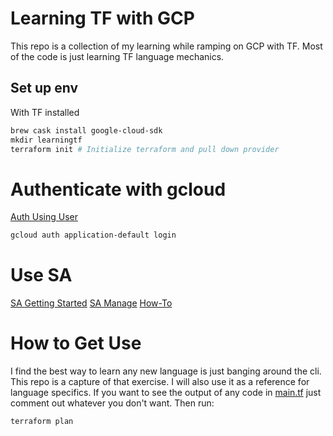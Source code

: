 # Learning TF with GCP
This repo is a collection of my learning while ramping on GCP with TF. Most of the code is just learning TF language mechanics. 

## Set up env
With TF installed
```powershell
brew cask install google-cloud-sdk
mkdir learningtf
terraform init # Initialize terraform and pull down provider
```

# Authenticate with gcloud
[Auth Using User](https://cloud.google.com/sdk/gcloud/reference/auth/application-default)
```powershell
gcloud auth application-default login
```

# Use SA 
[SA Getting Started](https://cloud.google.com/community/tutorials/getting-started-on-gcp-with-terraform)
[SA Manage](https://cloud.google.com/community/tutorials/managing-gcp-projects-with-terraform)
[How-To ](https://gmusumeci.medium.com/how-to-create-a-service-account-for-terraform-in-gcp-google-cloud-platform-f75a0cf918d1)

# How to Get Use 
I find the best way to learn any new language is just banging around the cli. This repo is a capture of that exercise. I will also use it as a reference for language specifics. 
If you want to see the output of any code in [main.tf](./hello-gcp/main.tf) just comment out whatever you don't want. Then run: 
```powershell
terraform plan
```